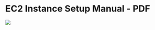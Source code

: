 # EC2 Instance Setup Manual - PDF 

<img src=https://github.com/RubensZimbres/Repo-2018/blob/master/EC2%20Instance%20Setup/EC2.png>
